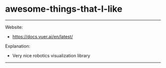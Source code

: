 # awesome-things-that-I-like

--------------
Website:

- https://docs.vuer.ai/en/latest/

Explanation:

- Very nice robotics visualization library
--------------

